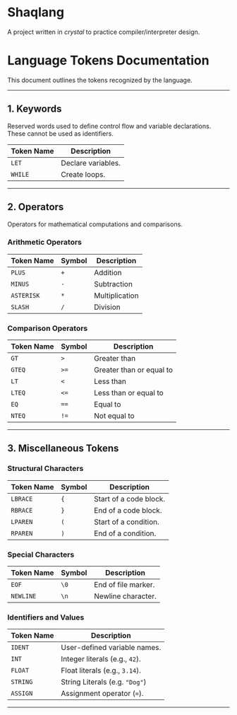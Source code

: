 # Shaqlang

A project written in *crystal* to practice compiler/interpreter design.

# **Language Tokens Documentation**

This document outlines the tokens recognized by the language.

---

## **1. Keywords**
Reserved words used to define control flow and variable declarations. These cannot be used as identifiers.

| Token Name | Description        |
|------------|--------------------|
| `LET`      | Declare variables. |
| `WHILE`    | Create loops.      |

---

## **2. Operators**
Operators for mathematical computations and comparisons.

### Arithmetic Operators
| Token Name | Symbol  | Description            |
|------------|---------|------------------------|
| `PLUS`     | `+`     | Addition               |
| `MINUS`    | `-`     | Subtraction            |
| `ASTERISK` | `*`     | Multiplication         |
| `SLASH`    | `/`     | Division               |

### Comparison Operators
| Token Name | Symbol  | Description                 |
|------------|---------|-----------------------------|
| `GT`       | `>`     | Greater than               |
| `GTEQ`     | `>=`    | Greater than or equal to   |
| `LT`       | `<`     | Less than                  |
| `LTEQ`     | `<=`    | Less than or equal to      |
| `EQ`       | `==`    | Equal to                   |
| `NTEQ`     | `!=`    | Not equal to               |

---

## **3. Miscellaneous Tokens**

### Structural Characters
| Token Name | Symbol  | Description              |
|------------|---------|--------------------------|
| `LBRACE`   | `{`     | Start of a code block.   |
| `RBRACE`   | `}`     | End of a code block.     |
| `LPAREN`   | `(`     | Start of a condition.    |
| `RPAREN`   | `)`     | End of a condition.      |

### Special Characters
| Token Name  | Symbol  | Description             |
|-------------|---------|-------------------------|
| `EOF`       | `\0`    | End of file marker.     |
| `NEWLINE`   | `\n`    | Newline character.      |

### Identifiers and Values
| Token Name  | Description                     |
|-------------|---------------------------------|
| `IDENT`     | User-defined variable names.    |
| `INT`       | Integer literals (e.g., `42`).  |
| `FLOAT`     | Float literals (e.g., `3.14`).  |
| `STRING`    | String Literals (e.g. `"Dog"`)  |
| `ASSIGN`    | Assignment operator (`=`).      |

---
